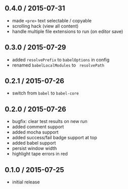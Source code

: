 0.4.0 / 2015-07-31
------------------
- made `<pre>` text selectable / copyable
- scrolling hack (view all content)
- handle multiple file extensions to run (on editor save)

0.3.0 / 2015-07-29
------------------
- added `resolvePrefix` to `babelOptions` in config
- renamed `babelLocalModules` to ` resolvePath`

0.2.1 / 2015-07-26
------------------
- switch from `babel` to `babel-core`

0.2.0 / 2015-07-26
------------------
- bugfix: clear test results on new run
- added comment support
- added mocha support
- added success/fail badge support at top
- added babel support
- persist window width
- highlight tape errors in red

0.1.0 / 2015-07-25
------------------
- initial release
